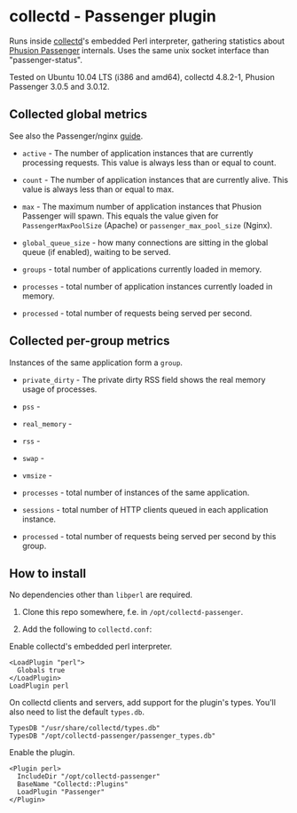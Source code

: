collectd - Passenger plugin
===========================

Runs inside [collectd](http://www.collectd.org/)'s embedded Perl
interpreter, gathering statistics about [Phusion Passenger](http://www.modrails.com/) internals.
Uses the same unix socket interface than "passenger-status".

Tested on Ubuntu 10.04 LTS (i386 and amd64), collectd 4.8.2-1, Phusion Passenger 3.0.5 and 3.0.12.

Collected global metrics 
------------------------

See also the Passenger/nginx [guide](http://www.modrails.com/documentation/Users%20guide%20Nginx.html).

* `active` - The number of application instances that are currently processing requests. This value is always less than or equal to count.
* `count` - The number of application instances that are currently alive. This value is always less than or equal to max. 
* `max` - The maximum number of application instances that Phusion Passenger will spawn. This equals the value given for `PassengerMaxPoolSize` (Apache) or `passenger_max_pool_size` (Nginx). 
* `global_queue_size` - how many connections are sitting in the global queue (if enabled), waiting to be served.
* `groups` - total number of applications currently loaded in memory.
* `processes` - total number of application instances currently loaded in memory.

* `processed` - total number of requests being served per second.

Collected per-group metrics
---------------------------

Instances of the same application form a `group`.

* `private_dirty` - The private dirty RSS field shows the real memory usage of processes.
* `pss` - 
* `real_memory` -
* `rss` - 
* `swap` - 
* `vmsize` - 

* `processes` - total number of instances of the same application.

* `sessions` - total number of HTTP clients queued in each application instance.

* `processed` - total number of requests being served per second by this group.

How to install
--------------

No dependencies other than `libperl` are required.

1. Clone this repo somewhere, f.e. in `/opt/collectd-passenger`.

2. Add the following to `collectd.conf`:

Enable collectd's embedded perl interpreter.

    <LoadPlugin "perl">
      Globals true
    </LoadPlugin>
    LoadPlugin perl

On collectd clients and servers, add support for the plugin's types. You'll also need to list the default `types.db`.

    TypesDB "/usr/share/collectd/types.db"
    TypesDB "/opt/collectd-passenger/passenger_types.db"

Enable the plugin.

    <Plugin perl>
      IncludeDir "/opt/collectd-passenger"                                                
      BaseName "Collectd::Plugins"
      LoadPlugin "Passenger"
    </Plugin>
